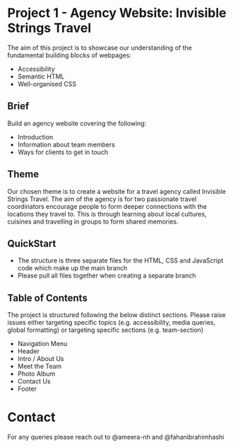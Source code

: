 # Project 1 - Agency Website: Invisible Strings Travel
The aim of this project is to showcase our understanding of the fundamental building blocks of webpages:
- Accessibility
- Semantic HTML
- Well-organised CSS

## Brief
Build an agency website covering the following:
- Introduction
- Information about team members
- Ways for clients to get in touch

## Theme
Our chosen theme is to create a website for a travel agency called Invisible Strings Travel. The aim of the agency is for two passionate travel coordinators encourage people to form deeper connections with the locations they travel to. This is through learning about local cultures, cuisines and travelling in groups to form shared memories. 

## QuickStart
- The structure is three separate files for the HTML, CSS and JavaScript code which make up the main branch
- Please pull all files together when creating a separate branch

## Table of Contents
The project is structured following the below distinct sections. Please raise issues either targeting specific topics (e.g. accessibility, media queries, global formatting) or targeting specific sections (e.g. team-section)
- Navigation Menu
- Header
- Intro / About Us
- Meet the Team
- Photo Album
- Contact Us
- Footer

# Contact 
For any queries please reach out to @ameera-nh and @fahanibrahimhashi 

